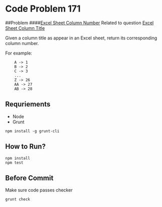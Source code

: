 # Code Problem 171

##Problem
####[Excel Sheet Column Number](https://leetcode.com/problems/excel-sheet-column-number/)
Related to question [Excel Sheet Column Title](https://leetcode.com/problems/excel-sheet-column-title/)

Given a column title as appear in an Excel sheet, return its corresponding column number.

For example:
```
    A -> 1
    B -> 2
    C -> 3
    ...
    Z -> 26
    AA -> 27
    AB -> 28
```
## Requriements
- Node
- Grunt
```
npm install -g grunt-cli
```

## How to Run?
```
npm install
npm test
```

## Before Commit
Make sure code passes checker
```
grunt check
```
